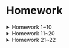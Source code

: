 # Homework
<details>
<summary>Homework 1~10</summary>

<details>
<summary>Homework 1</summary>

### Homework 1

[Homework 1](./Homework%2001.pdf)：100/100  
**题目：**  
习题一：1，2，3，4

</details>
<details>
<summary>Homework 2</summary>

### Homework 2

[Homework 2](./Homework%2002.pdf)：100/100  
**题目：**  
习题一：6，7，8，11，12，15  
补充题：证明条件概率也是一种概率，见书本P19

</details>
<details>
<summary>Homework 3</summary>

### Homework 3

[Homework 3](./Homework%2003.pdf)：100/100  
**题目：**  
习题一：14，16，19，23，27  
补充题：设A，B，C，D相互独立，请按定义证明：$AB\cup \bar{A}$与$C\cup D$独立。

</details>
<details>
<summary>Homework 4</summary>

### Homework 4

[Homework 4](./Homework%2004.pdf)：100/100  
**题目：**  
习题一：21，25，26  
习题二：1，2，4，5，8，11，13  

</details>
<details>
<summary>Homework 5</summary>

### Homework 5

[Homework 5](./Homework%2005.pdf)：100/100  
**题目：**  
习题二：14，15，16，18，19，23，25，27，32，33

</details>
<details>
<summary>Homework 6</summary>

### Homework 6

[Homework 6](./Homework%2006.pdf)：96/100  
**题目：**  
习题二：35，38，39，41，42，43，44  
补充题：设$U$服从$(0, 1)$上的均匀分布，请任意构造一个函数$g(x)$，使得$Y=g(U)$的概率密度为：  
$$f_Y(y)=(1+y)^{-2},y>0$$.  
**错题：** 43题密度函数没有分段，44题错误

</details>
<details>
<summary>Homework 7</summary>

### Homework 7

[Homework 7](./Homework%2007.pdf)：100/100  
**题目：**  
习题三：1，3，4，5，6，7，8

</details>
<details>
<summary>Homework 8</summary>

### Homework 8

[Homework 8](./Homework%2008.pdf)：100/100  
**题目：**  
习题三：10，11，14，15，16  
补充题：设$(X,Y)$服从$N(1, 2; 3, 4; -0.3)$，计算$P(X<2)$和$P(Y<4|X=2)$的值。

</details>
<details>
<summary>Homework 9</summary>

### Homework 9

[Homework 9](./Homework%2009.pdf)：96/100  
**题目：**  
习题三：17，20，21，25，27，29

</details>
<details>
<summary>Homework 10</summary>

### Homework 10

[Homework 10](./Homework%2010.pdf)：100/100  
**题目：**  
习题三：30，31，32，36  
习题四：1，2，3，4  
补充题：设$(X, Y)$具有密度函数：$f(x，y)=\left \{ \begin{aligned}&\frac{1}{1-x}, 0<x<y<1\\ &0, \text{otherwise}\end{aligned}\right.$，令$Z=\frac{X}{Y}$，求$Z$的密度函数。

</details>
</details>
<details>
<summary>Homework 11~20</summary>
<details>
<summary>Homework 11</summary>

### Homework 11

[Homework 11](./Homework%2011.pdf)：100/100  
**题目：**  
习题四：5，9，10，11，12，13，15  
补充题：圆柱体的半径为$R$，长度为$H$（单位：$cm$），假设$R$和$H$相互独立且都服从$U(9, 11)$，请计算圆柱体的体积的数学期望。

</details>
<details>
<summary>Homework 12</summary>

### Homework 12

[Homework 12](./Homework%2012.pdf)：100/100  
**题目：**  
习题四：17，18，19，22，24, 25（不需要计算协方差矩阵）  
补充题1：设$(X,Y)$服从$N(1, 2; 3, 4; 0.3)$，求$X$和$Y$的协方差。  
补充题2：重复投一颗均匀的骰子$10$次，令$X$表示出现点数为$6$的次数，$Y$表示出现点数为$1$的次数，计算$X$和$Y$的协方差和相关系数。

</details>
<details>
<summary>Homework 13</summary>

### Homework 13

[Homework 13](./Homework%2013.pdf)：100/100  
**题目：**  
习题四：26，27，28，29，30，31  
习题五：1，2

</details>
<details>
<summary>Homework 14</summary>

### Homework 14

[Homework 14](./Homework%2014.pdf)：100/100  
**题目：**  
习题五：5，6，7，8，9，10，11  
补充题：设$X_1$，$X_2$，$X_3$，...相互独立且都服从参数为$0.25$的几何分布，令$Y_n=2^{X_n}$，问$\frac{1}{n}\sum_{i=1}^nY_i,n\ge 1$是否依概率收敛？如果收敛，收敛极限是什么？

</details>
<details>
<summary>Homework 15</summary>

### Homework 15

[Homework 15](./Homework%2015.pdf)：100/100  
**题目：**  
习题六：1，2，4，5  
补充题：设$(X_1, X_2, ..., X_{10})$为来自正态总体$X\sim N(1, 3)$的一个样本，计算$X_{(10)}$所服从分布的上侧$0.1$分位数。

</details>
<details>
<summary>Homework 16</summary>

### Homework 16

[Homework 16](./Homework%2016.pdf)：98/100  
**题目：**  
习题六：7，9，10，11，12，13  
**错题：** 第7题

</details>
<details>
<summary>Homework 17</summary>

### Homework 17

[Homework 17](./Homework%2017.pdf)：100/100  
**题目：**  
习题七：1，2（仅计算矩估计量），3，4，5，6，7

</details>
<details>
<summary>Homework 18</summary>

### Homework 18

[Homework 18](./Homework%2018.pdf)：98/100  
**题目：**  
习题七：9，10，13，14，15，16(1)  
补充题：设总体$X$具有密度函数$f(x)=\left \{ \begin{aligned}&\frac{2x}{\theta ^2}, 0<x<\theta \\ &0, \text{otherwise}\end{aligned}\right.$。设$(X_1,...,X_n)$是来自总体$X$的一个样本，请把$X_{(n)}$修正为一个无偏估计量，并利用Chebyshev不等式证明修正后的估计量是一致估计量。  
**错题：** 补充题

</details>
<details>
<summary>Homework 19</summary>

### Homework 19

[Homework 19](./Homework%2019.pdf)：100/100  
**题目：**  
习题七：17（仅计算置信区间）, 19, 20  
补充题： 设$X$服从$U(\frac{\theta}{3}, 3\theta )$，设$(X_1,...,X_n)$是来自总体$X$的一个样本，问$(\frac{1}{3}X_{(n)}, \frac{1}{2}X_{(n)})$是$\theta$的置信度为多少的置信区间。

</details>
<details>
<summary>Homework 20</summary>

### Homework 20

[Homework 20](./Homework%2020.pdf)：100/100  
**题目：**  
习题七：17（仅计算单侧置信上限或者单侧置信下限），18  
习题八：1，2

</details>
</details>
<details>
<summary>Homework 21~22</summary>
<details>
<summary>Homework 21</summary>

### Homework 21

[Homework 21](./Homework%2021.pdf)：100/100  
**题目：**  
习题八：8，9（除了检测标准差是否不超过0.3K，还需检验黄金纯度均值是否为18K）

</details>
<details>
<summary>Homework 22</summary>

### Homework 22

[Homework 22](./Homework%2022.pdf)：100/100  
**题目：**  
习题八：3，5，6，7

</details>
</details>
